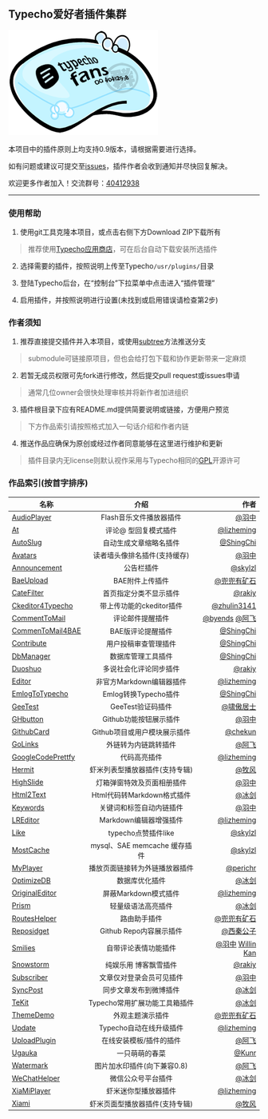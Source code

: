 ## Typecho爱好者插件集群

![logo](https://raw.githubusercontent.com/typecho-fans/typecho-fans.github.io/master/soapgroup.png)

本项目中的插件原则上均支持0.9版本，请根据需要进行选择。

如有问题或建议可提交至[issues](https://github.com/typecho-fans/plugins/issues)，插件作者会收到通知并尽快回复解决。

欢迎更多作者加入！交流群号：[40412938](http://shang.qq.com/wpa/qunwpa?idkey=a5a8afedf099e18ddf9b530db9217251e39001d52aace42888bf470d9b6cb86a)

<hr>

### 使用帮助

 1. 使用git工具克隆本项目，或点击右侧下方Download ZIP下载所有

 > 推荐使用[Typecho应用商店](https://github.com/typecho-app-store/AppStore)，可在后台自动下载安装所选插件

 2. 选择需要的插件，按照说明上传至Typecho`/usr/plugins/`目录

 3. 登陆Typecho后台，在“控制台”下拉菜单中点击进入“插件管理”

 4. 启用插件，并按照说明进行设置(未找到或启用错误请检查第2步)

### 作者须知

 1. 推荐直接提交插件并入本项目，或使用[subtree](http://aoxuis.me/posts/2013/08/07/git-subtree/)方法推送分支

 > submodule可链接原项目，但也会给打包下载和协作更新带来一定麻烦

 2. 若暂无成员权限可先fork进行修改，然后提交pull request或issues申请

 > 通常几位owner会很快处理审核并将新作者加进组织

 3. 插件根目录下应有README.md提供简要说明或链接，方便用户预览
 
 > 下方作品索引请按照格式加入一句话介绍和作者内链

 4. 推送作品应确保为原创或经过作者同意能够在这里进行维护和更新

 > 插件目录内无license则默认视作采用与Typecho相同的[GPL](https://github.com/typecho/typecho/blob/master/license.txt)开源许可

### 作品索引(按首字排序)

| 名称 | 介绍 | 作者 |
| ---- |:----:| ----:|
| [AudioPlayer](https://github.com/typecho-fans/plugins/tree/master/AudioPlayer) | Flash音乐文件播放器插件 | [@羽中](https://github.com/jzwalk) |
| [At](https://github.com/typecho-fans/plugins/tree/master/At) | 评论@ 型回复模式插件 | [@lizheming](https://github.com/lizheming) |
| [AutoSlug](https://github.com/typecho-fans/plugins/tree/master/AutoSlug) | 自动生成文章缩略名插件 | [@ShingChi](https://github.com/shingchi) |
| [Avatars](https://github.com/typecho-fans/plugins/tree/master/Avatars) | 读者墙头像排名插件(支持缓存) | [@羽中](https://github.com/jzwalk) |
| [Announcement](https://github.com/typecho-fans/plugins/tree/master/Announcement) | 公告栏插件 | [@skylzl](https://github.com/xiaogouxo) |
| [BaeUpload](https://github.com/typecho-fans/plugins/tree/master/BaeUpload) | BAE附件上传插件 | [@兜兜有矿石](https://github.com/doudoutime) |
| [CateFilter](https://github.com/typecho-fans/plugins/tree/master/CateFilter) | 首页指定分类不显示插件 | [@rakiy](https://github.com/rakiy) |
| [Ckeditor4Typecho](https://github.com/typecho-fans/plugins/tree/master/Ckeditor4Typecho) | 带上传功能的ckeditor插件 | [@zhulin3141](https://github.com/zhulin3141) |
| [CommentToMail](https://github.com/byends/CommentToMail) | 评论邮件提醒插件 | [@byends](https://github.com/byends) [@阿飞](https://github.com/defeme) |
| [CommenToMail4BAE](https://github.com/typecho-fans/plugins/tree/master/CommenToMail4BAE) | BAE版评论提醒插件 | [@ShingChi](https://github.com/shingchi) |
| [Contribute](https://github.com/typecho-fans/plugins/tree/master/Contribute) | 用户投稿审查管理插件 | [@ShingChi](https://github.com/shingchi) |
| [DbManager](https://github.com/typecho-fans/plugins/tree/master/DbManager) | 数据库管理工具插件 | [@ShingChi](https://github.com/shingchi) |
| [Duoshuo](https://github.com/typecho-fans/plugins/tree/master/Duoshuo) | 多说社会化评论同步插件 | [@rakiy](https://github.com/rakiy) |
| [Editor](https://github.com/typecho-fans/plugins/tree/master/Editor) | 非官方Markdown编辑器插件 | [@lizheming](https://github.com/lizheming) |
| [EmlogToTypecho](https://github.com/typecho-fans/plugins/tree/master/EmlogToTypecho) | Emlog转换Typecho插件 | [@ShingChi](https://github.com/shingchi) |
| [GeeTest](https://github.com/typecho-fans/plugins/tree/master/GeeTest) | GeeTest验证码插件 | [@啸傲居士](https://github.com/shuxiao9058) |
| [GHbutton](https://github.com/typecho-fans/plugins/tree/master/GHbutton) | Github功能按钮展示插件 | [@羽中](https://github.com/jzwalk) |
| [GithubCard](https://github.com/typecho-fans/plugins/tree/master/GithubCard) | Github项目或用户模块展示插件 | [@chekun](https://github.com/chekun) |
| [GoLinks](https://github.com/typecho-fans/plugins/tree/master/GoLinks) | 外链转为内链跳转插件 | [@阿飞](https://github.com/defeme) |
| [GoogleCodePrettfy](https://github.com/typecho-fans/plugins/tree/master/GoogleCodePrettfy) | 代码高亮插件 | [@lizheming](https://github.com/lizheming) |
| [Hermit](https://github.com/typecho-fans/plugins/tree/master/Hermit) | 虾米列表型播放器插件(支持专辑) | [@牧风](https://github.com/iMuFeng) |
| [HighSlide](https://github.com/typecho-fans/plugins/tree/master/HighSlide) | 灯箱弹窗特效及页面相册插件 | [@羽中](https://github.com/jzwalk) |
| [Html2Text](https://github.com/typecho-fans/plugins/tree/master/Html2Text) | Html代码转Markdown格式插件 | [@冰剑](https://github.com/binjoo) |
| [Keywords](https://github.com/typecho-fans/plugins/tree/master/Keywords) | 关键词和标签自动内链插件 | [@羽中](https://github.com/jzwalk) |
| [LREditor](https://github.com/typecho-fans/plugins/tree/master/LREditor) | Markdown编辑器增强插件 | [@lizheming](http://github.com/lizheming) |
| [Like](https://github.com/typecho-fans/plugins/tree/master/Like) | typecho点赞插件like | [@skylzl](https://github.com/xiaogouxo) |
| [MostCache](https://github.com/typecho-fans/plugins/tree/master/MostCache) | mysql、SAE memcache 缓存插件 | [@skylzl](https://github.com/xiaogouxo) |
| [MyPlayer](https://github.com/typecho-fans/plugins/tree/master/MyPlayer) | 播放页面链接转为外链播放器插件 | [@perichr](http://github.com/perichr) |
| [OptimizeDB](https://github.com/typecho-fans/plugins/tree/master/OptimizeDB) | 数据库优化插件 | [@冰剑](https://github.com/binjoo) |
| [OriginalEditor](https://github.com/typecho-fans/plugins/tree/master/OriginalEditor) | 屏蔽Markdown模式插件 | [@lizheming](http://github.com/lizheming) |
| [Prism](https://github.com/typecho-fans/plugins/tree/master/Prism) | 轻量级语法高亮插件 | [@冰剑](https://github.com/binjoo) |
| [RoutesHelper](https://github.com/typecho-fans/plugins/tree/master/RoutesHelper) | 路由助手插件 | [@兜兜有矿石](https://github.com/doudoutime) |
| [Reposidget](https://github.com/typecho-fans/plugins/tree/master/Reposidget) | Github Repo内容展示插件 | [@西秦公子](https://github.com/xiqingongzi) |
| [Smilies](https://github.com/typecho-fans/plugins/tree/master/Smilies) | 自带评论表情功能插件 | [@羽中](https://github.com/jzwalk) [Willin Kan](http://kan.willin.org) |
| [Snowstorm](https://github.com/typecho-fans/plugins/tree/master/Snowstorm) | 纯娱乐用 博客飘雪插件 | [@rakiy](https://github.com/rakiy) |
| [Subscriber](https://github.com/typecho-fans/plugins/tree/master/Subscriber) | 文章仅对登录会员可见插件 | [@羽中](https://github.com/jzwalk) |
| [SyncPost](https://github.com/typecho-fans/plugins/tree/master/SyncPost) | 同步文章发布到微博插件 | [@冰剑](https://github.com/binjoo) |
| [TeKit](https://github.com/binjoo/TeKit) | Typecho常用扩展功能工具箱插件 | [@冰剑](https://github.com/binjoo) |
| [ThemeDemo](https://github.com/typecho-fans/plugins/tree/master/ThemeDemo) | 外观主题演示插件 | [@兜兜有矿石](https://github.com/doudoutime) |
| [Update](https://github.com/typecho-fans/plugins/tree/master/Update) | Typecho自动在线升级插件 | [@lizheming](https://github.com/lizheming) |
| [UploadPlugin](https://github.com/typecho-fans/plugins/tree/master/UploadPlugin) | 在线安装模板/插件的插件 | [@阿飞](https://github.com/defeme) |
| [Ugauka](https://github.com/typecho-fans/plugins/tree/master/Ugauka) | 一只萌萌的春菜	| [@Kunr](https://github.com/Kunr) |
| [Watermark](https://github.com/typecho-fans/plugins/tree/master/Watermark) | 图片加水印插件(向下兼容0.8) | [@阿飞](https://github.com/defeme) |
| [WeChatHelper](https://github.com/binjoo/WeChatHelper) | 微信公众号平台插件 | [@冰剑](https://github.com/binjoo) |
| [XiaMiPlayer](https://github.com/typecho-fans/plugins/tree/master/XiaMiPlayer) | 虾米迷你型播放器插件 | [@lizheming](https://github.com/lizheming) |
| [Xiami](https://github.com/typecho-fans/plugins/tree/master/Xiami) | 虾米页面型播放器插件(支持专辑) | [@牧风](https://github.com/iMuFeng) |
